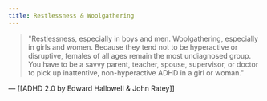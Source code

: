 ```yaml
---
title: Restlessness & Woolgathering
---
```


> "Restlessness, especially in boys and men. Woolgathering, especially in girls and women. Because they tend not to be hyperactive or disruptive, females of all ages remain the most undiagnosed group. You have to be a savvy parent, teacher, spouse, supervisor, or doctor to pick up inattentive, non-hyperactive ADHD in a girl or woman."

— [[ADHD 2.0 by Edward Hallowell & John Ratey]]